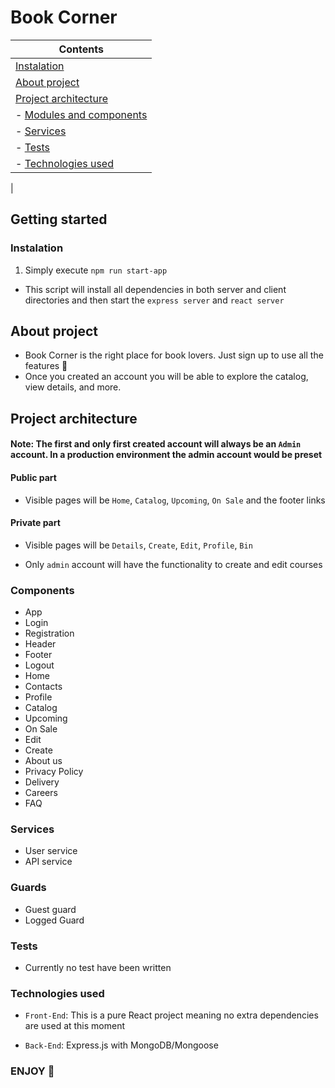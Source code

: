 # Book Corner

| Contents
|---
| [Instalation](#Instalation)
| [About project](#About-Project)
| [Project architecture](#Project-architecture)
| - [Modules and components](#Modules-and-components)
| - [Services](#Services)
| - [Tests](#Tests)
| - [Technologies used](#Technologies-used)
|


## Getting started

### Instalation

1. Simply execute `npm run start-app`
 - This script will install all dependencies in both server and client directories and then start the `express server` and `react server`

## About project

- Book Corner is the right place for book lovers. Just sign up to use all the features 🙂
- Once you created an account you will be able to explore the catalog, view details, and more.

## Project architecture

#### Note: The first and only first created account will always be an `Admin` account. In a production environment the admin account would be preset

#### Public part
- Visible pages will be `Home`, `Catalog`, `Upcoming`, `On Sale` and the footer links

#### Private part
- Visible pages will be `Details`, `Create`, `Edit`, `Profile`, `Bin`

- Only `admin` account will have the functionality to create and edit courses

### Components

- App
- Login
- Registration
- Header
- Footer
- Logout
- Home
- Contacts
- Profile
- Catalog
- Upcoming
- On Sale
- Edit
- Create
- About us
- Privacy Policy
- Delivery
- Careers
- FAQ

### Services

- User service
- API service

### Guards

- Guest guard
- Logged Guard

### Tests

- Currently no test have been written

### Technologies used

- `Front-End`:  This is a pure React project meaning no extra dependencies are used at this moment

- `Back-End`: Express.js with MongoDB/Mongoose

### ENJOY 🙂